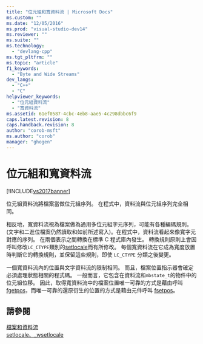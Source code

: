```yaml
---
title: "位元組和寬資料流 | Microsoft Docs"
ms.custom: ""
ms.date: "12/05/2016"
ms.prod: "visual-studio-dev14"
ms.reviewer: ""
ms.suite: ""
ms.technology: 
  - "devlang-cpp"
ms.tgt_pltfrm: ""
ms.topic: "article"
f1_keywords: 
  - "Byte and Wide Streams"
dev_langs: 
  - "C++"
  - "C"
helpviewer_keywords: 
  - "位元組資料流"
  - "寬資料流"
ms.assetid: 61ef0587-4cbc-4eb8-aae5-4c298dbbc6f9
caps.latest.revision: 8
caps.handback.revision: 8
author: "corob-msft"
ms.author: "corob"
manager: "ghogen"
---
```

# 位元組和寬資料流
[!INCLUDE[vs2017banner](../assembler/inline/includes/vs2017banner.md)]

位元組資料流將檔案當做位元組序列。  在程式中，資料流與位元組序列完全相同。  
  
 相反地，寬資料流視為檔案做為通用多位元組字元序列，可能有各種編碼規則。\(文字和二進位檔案仍然讀取和如前所述寫入\)。在程式中，資料流看起來像寬字元對應的序列。  在兩個表示之間轉換在標準 C 程式庫內發生。  轉換規則原則上會因呼叫修改`LC_CTYPE`類別的[setlocale](../c-runtime-library/reference/setlocale-wsetlocale.md)而有所修改。  每個寬資料流在它成為寬度放置時判斷它的轉換規則，並保留這些規則，即使 `LC_CTYPE` 分類之後變更。  
  
 一個寬資料流內的位置與文字資料流的限制相同。  而且，檔案位置指示器會確定必須處理狀態相關的程式碼。  一般而言，它包含在資料流和`mbstate_t`的物件中的位元組位移。  因此，取得寬資料流中的檔案位置唯一可靠的方式是藉由呼叫 [fgetpos](../c-runtime-library/reference/fgetpos.md)，而唯一可靠的還原衍生的位置的方式是藉由元件呼叫 [fsetpos](../c-runtime-library/reference/fsetpos.md)。  
  
## 請參閱  
 [檔案和資料流](../c-runtime-library/files-and-streams.md)   
 [setlocale、\_wsetlocale](../c-runtime-library/reference/setlocale-wsetlocale.md)